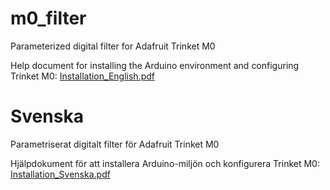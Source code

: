 # m0_filter
Parameterized digital filter for Adafruit Trinket M0

Help document for installing the Arduino environment and configuring Trinket M0:
[Installation_English.pdf](https://raw.githubusercontent.com/moggen/m0_filter_docs/main/Installation_English.pdf)

# Svenska
Parametriserat digitalt filter för Adafruit Trinket M0

Hjälpdokument för att installera Arduino-miljön och konfigurera Trinket M0:
[Installation_Svenska.pdf](https://raw.githubusercontent.com/moggen/m0_filter_docs/main/Installation_Svenska.pdf)
